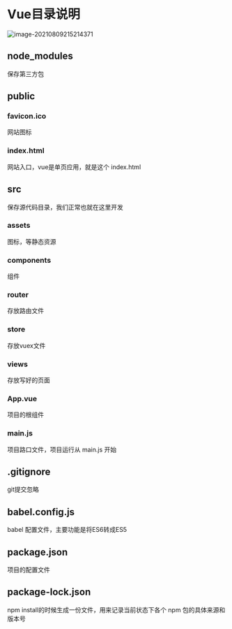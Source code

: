 # Vue目录说明

![image-20210809215214371](https://attach.blog.wen7.online/20210809215214.png)



## node_modules

保存第三方包



## public

### favicon.ico

网站图标

### index.html

网站入口，vue是单页应用，就是这个 index.html



## src

保存源代码目录，我们正常也就在这里开发

### assets

图标，等静态资源

### components

组件

### router

存放路由文件

### store

存放vuex文件

### views

存放写好的页面

### App.vue

项目的根组件

### main.js

项目路口文件，项目运行从 main.js 开始



## .gitignore

git提交忽略



## babel.config.js

babel 配置文件，主要功能是将ES6转成ES5



## package.json

项目的配置文件



## package-lock.json

npm install的时候生成一份文件，用来记录当前状态下各个 npm 包的具体来源和版本号
